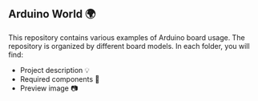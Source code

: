 ## Arduino World 🌍

This repository contains various examples of Arduino board usage. The repository is organized by different board models. In each folder, you will find:
- Project description 💡
- Required components 🔧
- Preview image 📷
